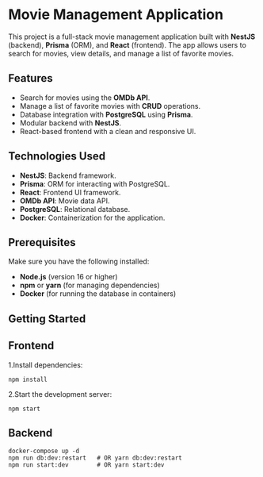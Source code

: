 # Movie Management Application

This project is a full-stack movie management application built with **NestJS** (backend), **Prisma** (ORM), and **React** (frontend). The app allows users to search for movies, view details, and manage a list of favorite movies.

## Features

- Search for movies using the **OMDb API**.
- Manage a list of favorite movies with **CRUD** operations.
- Database integration with **PostgreSQL** using **Prisma**.
- Modular backend with **NestJS**.
- React-based frontend with a clean and responsive UI.

## Technologies Used

- **NestJS**: Backend framework.
- **Prisma**: ORM for interacting with PostgreSQL.
- **React**: Frontend UI framework.
- **OMDb API**: Movie data API.
- **PostgreSQL**: Relational database.
- **Docker**: Containerization for the application.

## Prerequisites

Make sure you have the following installed:

- **Node.js** (version 16 or higher)
- **npm** or **yarn** (for managing dependencies)
- **Docker** (for running the database in containers)

## Getting Started

## Frontend
1.Install dependencies:

    npm install

2.Start the development server:

    npm start 


## Backend
    docker-compose up -d
    npm run db:dev:restart   # OR yarn db:dev:restart
    npm run start:dev        # OR yarn start:dev
